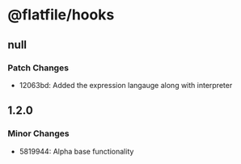 # @flatfile/hooks

## null

### Patch Changes

- 12063bd: Added the expression langauge along with interpreter

## 1.2.0

### Minor Changes

- 5819944: Alpha base functionality
